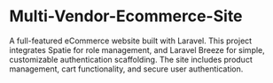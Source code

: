 # Multi-Vendor-Ecommerce-Site
A full-featured eCommerce website built with Laravel. This project integrates Spatie for role management, and Laravel Breeze for simple, customizable authentication scaffolding. The site includes product management, cart functionality, and secure user authentication.
